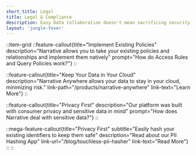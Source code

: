 ```yaml
---
short_title: Legal
title: Legal & Compliance
description: Easy Data Collaboration doesn't mean sacrificing security or compliance. Narrative's platform is built to meet the needs of legal and compliance teams.
layout: 'jungle-fever'
---
```


::item-grid
::feature-callout{title="Implement Existing Policies" description="Narrative allows you to take your existing policies and relationships and implement them natively" prompt="How do Access Rules and Query Policies work?"}
::

::feature-callout{title="Keep Your Data in Your Cloud" description="Narrative Anywhere allows your data to stay in your cloud, minimizing risk." link-path="/products/narrative-anywhere" link-text="Learn More"}
::

::feature-callout{title="Privacy First" description="Our platform was built with consumer privacy and sensitive data in mind" prompt="How does Narrative deal with sensitive data?"}
::

::mega-feature-callout{title="Privacy First" subtitle="Easily hash your existing identifiers to keep them safe" description="Read about our PII Hashing App" link-url="/blog/touchless-pii-hasher" link-text="Read More"}
::
::
